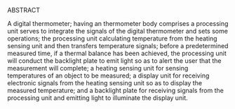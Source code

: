 ABSTRACT

A digital thermometer; having an thermometer body comprises a processing unit serves to integrate the signals of the digital thermometer and sets some operations; the processing unit calculating temperature from the heating sensing unit and then transfers temperature signals; before a predetermined measured time, if a thermal balance has been achieved, the processing unit will conduct the backlight plate to emit light so as to alert the user that the measurement will complete; a heating sensing unit for sensing temperatures of an object to be measured; a display unit for receiving electronic signals from the heating sensing unit so as to display the measured temperature; and a backlight plate for receiving signals from the processing unit and emitting light to illuminate the display unit.

